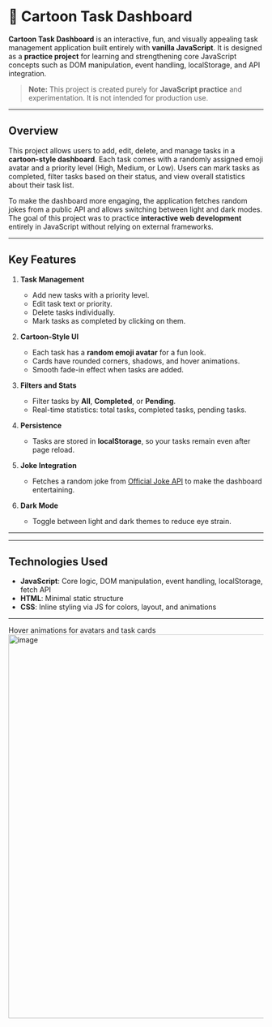 # 🎨 Cartoon Task Dashboard

**Cartoon Task Dashboard** is an interactive, fun, and visually appealing task management application built entirely with **vanilla JavaScript**. It is designed as a **practice project** for learning and strengthening core JavaScript concepts such as DOM manipulation, event handling, localStorage, and API integration.

> **Note:** This project is created purely for **JavaScript practice** and experimentation. It is not intended for production use.

---

## Overview

This project allows users to add, edit, delete, and manage tasks in a **cartoon-style dashboard**. Each task comes with a randomly assigned emoji avatar and a priority level (High, Medium, or Low). Users can mark tasks as completed, filter tasks based on their status, and view overall statistics about their task list.  

To make the dashboard more engaging, the application fetches random jokes from a public API and allows switching between light and dark modes. The goal of this project was to practice **interactive web development** entirely in JavaScript without relying on external frameworks.

---

## Key Features

1. **Task Management**
   - Add new tasks with a priority level.
   - Edit task text or priority.
   - Delete tasks individually.
   - Mark tasks as completed by clicking on them.

2. **Cartoon-Style UI**
   - Each task has a **random emoji avatar** for a fun look.
   - Cards have rounded corners, shadows, and hover animations.
   - Smooth fade-in effect when tasks are added.

3. **Filters and Stats**
   - Filter tasks by **All**, **Completed**, or **Pending**.
   - Real-time statistics: total tasks, completed tasks, pending tasks.

4. **Persistence**
   - Tasks are stored in **localStorage**, so your tasks remain even after page reload.

5. **Joke Integration**
   - Fetches a random joke from [Official Joke API](https://official-joke-api.appspot.com/random_joke) to make the dashboard entertaining.

6. **Dark Mode**
   - Toggle between light and dark themes to reduce eye strain.

---
---

## Technologies Used

- **JavaScript**: Core logic, DOM manipulation, event handling, localStorage, fetch API
- **HTML**: Minimal static structure
- **CSS**: Inline styling via JS for colors, layout, and animations

---


Hover animations for avatars and task cards
<img width="1503" height="757" alt="image" src="https://github.com/user-attachments/assets/bbd4d988-24a1-4812-8e41-bf1e10d47810" />







